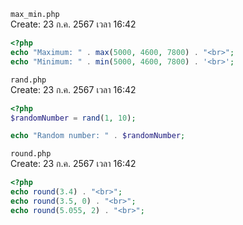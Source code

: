 `max_min.php`<br>
Create: 23 ก.ค. 2567 เวลา 16:42<br>
```php
<?php
echo "Maximum: " . max(5000, 4600, 7800) . "<br>";
echo "Minimum: " . min(5000, 4600, 7800) . '<br>';

```
`rand.php`<br>
Create: 23 ก.ค. 2567 เวลา 16:42<br>
```php
<?php
$randomNumber = rand(1, 10);

echo "Random number: " . $randomNumber;

```
`round.php`<br>
Create: 23 ก.ค. 2567 เวลา 16:42<br>
```php
<?php
echo round(3.4) . "<br>";
echo round(3.5, 0) . "<br>";
echo round(5.055, 2) . "<br>";

```

